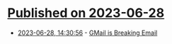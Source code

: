 # [Published on 2023-06-28](index.md)

* [2023-06-28, 14:30:56](https://lobste.rs/s/gc4ie8/gmail_is_breaking_email) - [GMail is Breaking Email](http://www.igregious.com/2023/03/gmail-is-breaking-email.html)
